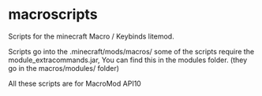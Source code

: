 macroscripts
============

Scripts for the minecraft Macro / Keybinds litemod.


Scripts go into the .minecraft/mods/macros/
some of the scripts require the module_extracommands.jar, You can find this in the modules folder. (they go in the macros/modules/ folder)

All these scripts are for MacroMod API10


